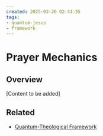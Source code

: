 ```yaml
---
created: 2025-03-26 02:34:35
tags:
- quantum-jesus
- framework
---
```

   
# Prayer Mechanics   
   
## Overview   
   
[Content to be added]   
   
## Related   
   
- [Quantum-Theological Framework](Quantum-Theological%20Framework.md)